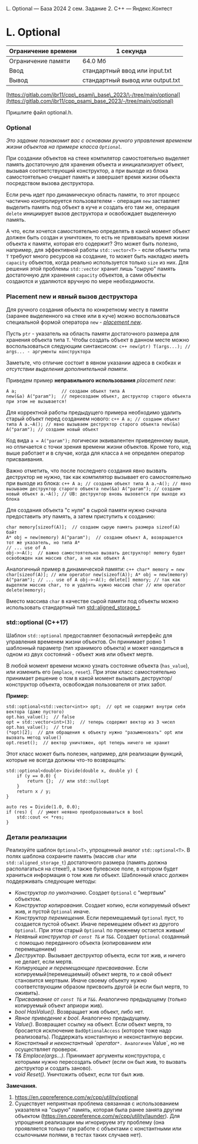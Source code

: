  L. Optional — База 2024 2 сем. Задание 2\. C\+\+ — Яндекс.Контест


L. Optional
===========




| Ограничение времени | 1 секунда |
| --- | --- |
| Ограничение памяти | 64\.0 Мб |
| Ввод | стандартный ввод или input.txt |
| Вывод | стандартный вывод или output.txt |






[https://gitlab.com/ibr11/cpp\_psami\_base\_2023/\-/tree/main/optional](https://gitlab.com/ibr11/cpp_psami_base_2023/-/tree/main/optional)


Пришлите файл optional.h.


### Optional


*Это задание познакомит вас с основами ручного управления временем жизни объектов на примере класса `Optional`.*


При создании объектов на стеке компилятор самостоятельно выделяет память достаточную для хранения объекта и
 инициализирует объект, вызывая соответствующий конструктор, а при выходе из блока самостоятельно очищает память и
 завершает время жизни объекта посредством вызова деструктора.


Если речь идет про динамическую область памяти, то этот процесс частично контролируется пользователем \- операция `new`
 заставляет выделить память под объект в куче и создать его там же, операция `delete` инициирует вызов деструктора и
 освобождает выделенную память.


А что, если хочется самостоятельно определять в какой момент объект должен быть создан и уничтожен, то есть не
 привязывать время жизни объекта к памяти, которая его содержит? Это может быть полезно, например, для эффективной работы
 `std::vector<T>` \- если объекты типа `T` требуют много ресурсов на создание, то может быть накладно иметь `capacity`
 объектов, когда реально используется только `size` из них. Для решения этой проблемы `std::vector` хранит лишь "сырую"
 память достаточную для хранения `capacity` объектов, а сами объекты создаются и удаляются вручную по мере необходимости.
 


### Placement new и явный вызов деструктора


Для ручного создания объекта по конкретному месту в памяти (заранее выделенного на стеке или в куче) можно
 воспользоваться специальной формой оператора `new` \-
 [*placement new*](https://ru.wikipedia.org/wiki/New_(C%2B%2B)#Placement_new).
 


Пусть `ptr` \- указатель на область памяти достаточного размера для хранения объекта типа `T`. Чтобы создать объект в
 данном месте можно воспользоваться следующим синтаксисом:
 `c++
 new(ptr) T(args...); // args... - аргументы конструктора` 



Заметьте, что отличие состоит в явном указании адреса в скобках и *отсутствии выделения дополнительной памяти*.


Приведем пример **неправильного использования** *placement new*:




```
A a;                 // создаем объект типа A
new(&a) A("param");  // пересоздаем объект, деструктор старого объекта при этом не вызывается!
```


Для корректной работы предыдущего примера необходимо удалить старый объект перед созданием нового:
 `c++
 A a; // создаем объект типа A
 a.~A(); // явно вызываем деструктор старого объекта
 new(&a) A("param"); // создаем новый объект` 



Код вида `a = A("param");` логически эквивалентен приведенному выше, но отличается с точки зрения времени жизни
 объектов. Кроме того, код выше работает и в случае, когда для класса `A` не определен оператор присваивания.


Важно отметить, что после последнего создания явно вызвать деструктор не нужно, так как компилятор вызывает его
 самостоятельно при выходе из блока:
 `c++
 A a; // создаем объект типа A
 a.~A(); // явно вызываем деструктор старого объекта
 new(&a) A("param"); // создаем новый объект
 a.~A(); // UB: деструктор вновь вызовется при выходе из блока` 



Для создания объекта "с нуля" в сырой памяти нужно сначала предоставить эту память, а затем приступить к созданию:




```
char memory[sizeof(A)];  // создаем сырую память размера sizeof(A) байт
A* obj = new(memory) A("param");  // создаем объект A, возвращается тот же указатель, но типа A*
// ... use of A
obj->~A();  // важно самостоятельно вызвать деструктор! memory будет освобожден как массив char, а не как объект A
```


Аналогичный пример в динамической памяти:
 `c++
 char* memory = new char[sizeof(A)]; // или operator new(sizeof(A));
 A* obj = new(memory) A("param");
 // ... use of A
 obj->~A();
 delete[] memory; // так как выделяли массив char, то и удалять нужно массив char
 // или operator delete(memory);` 



Вместо массива `char` в качестве сырой памяти под объекты можно использовать стандартный тип
 [std::aligned\_storage\_t](https://en.cppreference.com/w/cpp/types/aligned_storage).
 


### std::optional (C\+\+17\)


Шаблон `std::optional` предоставляет безопасный интерфейс для управления временем жизни объектов. Он принимает ровно 1
 шаблонный параметр (тип хранимого объекта) и может находиться в одном из двух состояний \- объект жив или объект мертв.


В любой момент времени можно узнать состояние объекта (`has_value`), или изменить его (`emplace`, `reset`). При этом
 класс самостоятельно принимает решение о том в какой момент вызывать деструктор/конструктор объекта, освобождая
 пользователя от этих забот.


**Пример:**




```
std::optional<std::vector<int>> opt;  // opt не содержит внутри себя вектора (даже пустого)
opt.has_value();  // false
opt = std::vector<int>(3);  // теперь содержит вектор из 3 чисел
opt.has_value();  // true
(*opt)[2];  // для обращения к объекту нужно "разыменовать" opt или вызвать метод value()
opt.reset();  // вектор уничтожен, opt теперь ничего не хранит
```


Этот класс может быть полезен, например, для реализации функций, которые не всегда должны что\-то возвращать:




```
std::optional<double> Divide(double x, double y) {
    if (y == 0.0) {
        return {};  // или std::nullopt
    }
    return x / y;
}

auto res = Divide(1.0, 0.0);
if (res) {  // умеет неявно преобразовываться в bool
    std::cout << *res;
}
```


### Детали реализации


Реализуйте шаблон `Optional<T>`, упрощенный аналог `std::optional<T>`. В полях шаблона сохраните память (массив `char`
 или `std::aligned_storage_t`) достаточного размера (память должна располагаться на стеке!), а также булевское поле, в
 котором будет храниться информация о том жив ли объект. Шаблонный класс должен поддерживать следующие методы:


* *Конструктор по умолчанию*. Создает `Optional` с "мертвым" объектом.
* *Конструктор копирования*. Создает копию, если копируемый объект жив, и пустой `Optional` иначе.
* *Конструктор перемещения*. Если перемещаемый `Optional` пуст, то создается пустой объект. Иначе перемещаем объект из
 другого `Optional`. При этом старый `Optional` по прежнему остается живым!
* *Неявный конструктор от `const T&` и `T&&`*. Создает `Optional` созданный с помощью переданного объекта (копированием
 или перемещением)
* *Деструктор*. Вызывает деструктор объекта, если тот жив, и ничего не делает, если мертв.
* *Копирующее и перемещающее присваивание*. Если копируемый(перемещаемый) объект мертв, то и свой объект становится
 мертвым. Иначе своему объекту нужно соответствующим образом присвоить другой (и если был мертв, то оживить).
* *Присваивание от `const T&` и `T&&`*. Аналогично предыдущему (только копируемый объект априори жив).
* *bool HasValue()*. Возвращает жив объект, либо нет.
* *Явное приведение к bool*. Аналогично предыдущему.
* *Value()*. Возвращает ссылку на объект. Если объект мертв, то бросается исключение `BadOptionalAccess`
 (которое тоже надо реализовать). Поддержать константную и неконстантную версии.
* *Константный и неконстантный \`operator*`*. Аналогичен` Value\`, но не осуществляет проверок.
* *T\& Emplace(args...)*. Принимает аргументы конструктора, с которыми нужно пересоздать объект (если он был жив, то
 вызвать деструктор и создать заново).
* *void Reset()*. Уничтожить объект, если тот был жив.


**Замечания.**


1. <https://en.cppreference.com/w/cpp/utility/optional>
2. Существует неприятная проблема связанная с использованием указателя на "сырую" память, которая была ранее занята
 другим объектом (<https://en.cppreference.com/w/cpp/utility/launder>). Для упрощения реализации мы игнорируем эту
 проблему (она проявляется только при работе с объектами с константными или ссылочными полями, в тестах таких случаев
 нет).




